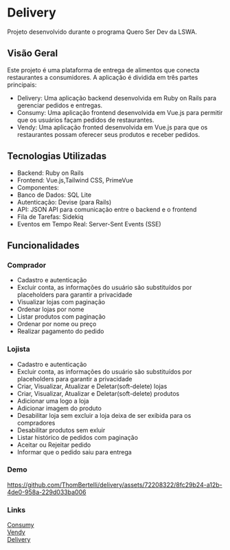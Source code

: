 # Delivery

Projeto desenvolvido durante o programa Quero Ser Dev da LSWA.

## Visão Geral

Este projeto é uma plataforma de entrega de alimentos que conecta restaurantes a consumidores. A aplicação é dividida em três partes principais:

* Delivery: Uma aplicação backend desenvolvida em Ruby on Rails para gerenciar pedidos e entregas.
* Consumy: Uma aplicação frontend desenvolvida em Vue.js para permitir que os usuários façam pedidos de restaurantes.
* Vendy: Uma aplicação fronted desenvolvida em Vue.js para que os restaurantes possam oferecer seus produtos e receber pedidos.


## Tecnologias Utilizadas

* Backend: Ruby on Rails
* Frontend: Vue.js,Tailwind CSS, PrimeVue
* Componentes:
* Banco de Dados: SQL Lite
* Autenticação: Devise (para Rails)
* API: JSON API para comunicação entre o backend e o frontend
* Fila de Tarefas: Sidekiq
* Eventos em Tempo Real: Server-Sent Events (SSE)

## Funcionalidades

### Comprador

* Cadastro e autenticação
* Excluir conta, as informações do usuário são substituídos por placeholders para garantir a privacidade
* Visualizar lojas com paginação
* Ordenar lojas por nome
* Listar produtos com paginação
* Ordenar por nome ou preço
* Realizar pagamento do pedido

### Lojista

* Cadastro e autenticação
* Excluir conta, as informações do usuário são substituídos por placeholders para garantir a privacidade
* Criar, Visualizar, Atualizar e Deletar(soft-delete) lojas
* Criar, Visualizar, Atualizar e Deletar(soft-delete) produtos
* Adicionar uma logo a loja
* Adicionar imagem do produto
* Desabilitar loja sem excluir a loja deixa de ser exibida para os compradores
* Desabilitar produtos sem exluir
* Listar histórico de pedidos com paginação
* Aceitar ou Rejeitar pedido
* Informar que o pedido saiu para entrega


### Demo

https://github.com/ThomBertelli/delivery/assets/72208322/8fc29b24-a12b-4de0-958a-229d033ba006


### Links

[Consumy](https://github.com/ThomBertelli/consumy) <br>
[Vendy](https://github.com/ThomBertelli/vendy) <br>
[Delivery](https://github.com/ThomBertelli/delivery) <br>



